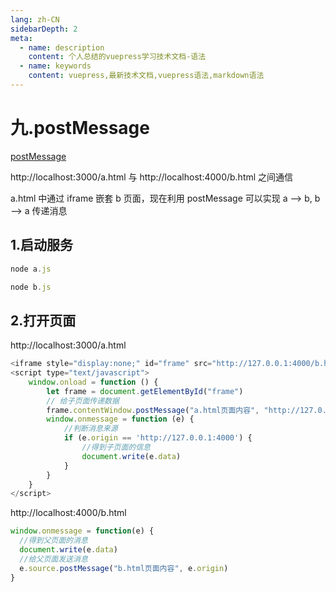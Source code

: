 ```yaml
---
lang: zh-CN
sidebarDepth: 2
meta:
  - name: description
    content: 个人总结的vuepress学习技术文档-语法
  - name: keywords
    content: vuepress,最新技术文档,vuepress语法,markdown语法
---
```


# 九.postMessage

[postMessage](https://developer.mozilla.org/zh-CN/docs/Web/API/Window/postMessage)

http://localhost:3000/a.html 与 http://localhost:4000/b.html 之间通信

a.html 中通过 iframe 嵌套 b 页面，现在利用 postMessage 可以实现 a --> b, b --> a 传递消息

## 1.启动服务

```js
node a.js
```

```js
node b.js
```

## 2.打开页面

http://localhost:3000/a.html

```js
<iframe style="display:none;" id="frame" src="http://127.0.0.1:4000/b.html"></iframe>
<script type="text/javascript">
    window.onload = function () {
        let frame = document.getElementById("frame")
        // 给子页面传递数据
        frame.contentWindow.postMessage("a.html页面内容", "http://127.0.0.1:4000/")
        window.onmessage = function (e) {
            //判断消息来源
            if (e.origin == 'http://127.0.0.1:4000') {
                //得到子页面的信息
                document.write(e.data)
            }
        }
    }
</script>
```

http://localhost:4000/b.html

```js
window.onmessage = function(e) {
  //得到父页面的消息
  document.write(e.data)
  //给父页面发送消息
  e.source.postMessage("b.html页面内容", e.origin)
}
```

